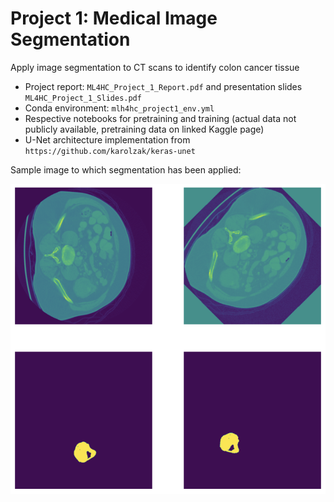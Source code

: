 # Project 1: Medical Image Segmentation

Apply image segmentation to CT scans to identify colon cancer tissue

- Project report: `ML4HC_Project_1_Report.pdf` and presentation slides `ML4HC_Project_1_Slides.pdf`
- Conda environment: `mlh4hc_project1_env.yml`
- Respective notebooks for pretraining and training (actual data not publicly available, pretraining data on linked Kaggle page)
- U-Net architecture implementation from `https://github.com/karolzak/keras-unet`

Sample image to which segmentation has been applied:

![Colon Cancer CT scans with labels](./colon_cancer_images.png "Sample of CT scans with colon cancer tissue segmentation masks; before and after augmentation")
